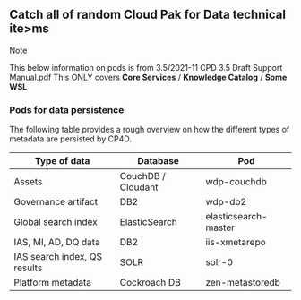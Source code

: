 ## Catch all of random Cloud Pak for Data technical ite>ms
> [!NOTE]
> This below information on pods is from 3.5/2021-11 CPD 3.5 Draft Support Manual.pdf
> This ONLY covers **Core Services** / **Knowledge Catalog** / **Some WSL**

### Pods for data persistence 
The following table provides a rough overview on how the different types of metadata are persisted by CP4D.

| Type of data | Database | Pod |
| --- | --- | --- |
| Assets | CouchDB / Cloudant | wdp-couchdb |
| Governance artifact | DB2 | wdp-db2 |
| Global search index | ElasticSearch | elasticsearch-master |
| IAS, MI, AD, DQ data | DB2 | iis-xmetarepo |
| IAS search index, QS results | SOLR | solr-0 |
| Platform metadata | Cockroach DB | zen-metastoredb |


